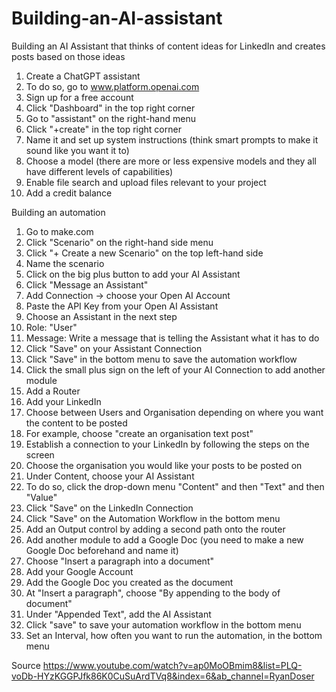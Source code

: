 # Building-an-AI-assistant
Building an AI Assistant that thinks of content ideas for LinkedIn and creates posts based on those ideas
1) Create a ChatGPT assistant
2) To do so, go to www.platform.openai.com
3) Sign up for a free account
4) Click "Dashboard" in the top right corner
5) Go to "assistant" on the right-hand menu
6) Click "+create" in the top right corner
7) Name it and set up system instructions (think smart prompts to make it sound like you want it to)
8) Choose a model (there are more or less expensive models and they all have different levels of capabilities)
9) Enable file search and upload files relevant to your project
10) Add a credit balance
    
Building an automation
1) Go to make.com
2) Click "Scenario" on the right-hand side menu
3) Click "+ Create a new Scenario" on the top left-hand side
4) Name the scenario
5) Click on the big plus button to add your AI Assistant
6) Click "Message an Assistant"
7) Add Connection -> choose your Open AI Account
8) Paste the API Key from your Open AI Assistant
9) Choose an Assistant in the next step
10) Role: "User"
11) Message: Write a message that is telling the Assistant what it has to do
12) Click "Save" on your Assistant Connection
13) Click "Save" in the bottom menu to save the automation workflow
14) Click the small plus sign on the left of your AI Connection to add another module
15) Add a Router
16) Add your LinkedIn
17) Choose between Users and Organisation depending on where you want the content to be posted
18) For example, choose "create an organisation text post"
19) Establish a connection to your LinkedIn by following the steps on the screen
20) Choose the organisation you would like your posts to be posted on
21) Under Content, choose your AI Assistant
22) To do so, click the drop-down menu "Content" and then "Text" and then "Value"
23) Click "Save" on the LinkedIn Connection
24) Click "Save" on the Automation Workflow in the bottom menu
25) Add an Output control by adding a second path onto the router
26) Add another module to add a Google Doc (you need to make a new Google Doc beforehand and name it)
27) Choose "Insert a paragraph into a document"
28) Add your Google Account
29) Add the Google Doc you created as the document
30) At "Insert a paragraph", choose "By appending to the body of document"
31) Under "Appended Text", add the AI Assistant
32) Click "save" to save your automation workflow in the bottom menu
33) Set an Interval, how often you want to run the automation, in the bottom menu


Source
https://www.youtube.com/watch?v=ap0MoOBmim8&list=PLQ-voDb-HYzKGGPJfk86K0CuSuArdTVq8&index=6&ab_channel=RyanDoser
